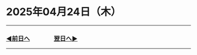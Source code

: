 # 2025年04月24日（木）

---

### [◀️前日へ](https://github.com/yuasys/chatty-journal/blob/main/2025/04/2025-04-23.md)&emsp;&emsp;&emsp;&emsp;[翌日へ▶️](https://github.com/yuasys/chatty-journal/blob/main/2025/04/2025-04-25.md)

---
